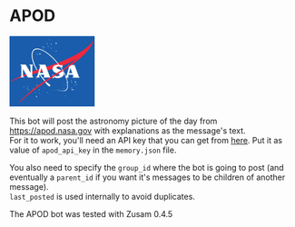 APOD
====

<img src="avatar.png" width="150px"/>

This bot will post the astronomy picture of the day from https://apod.nasa.gov with explanations as the message's text.  
For it to work, you'll need an API key that you can get from [here](https://api.nasa.gov/). Put it as value of `apod_api_key` in the `memory.json` file.

You also need to specify the `group_id` where the bot is going to post (and eventually a `parent_id` if you want it's messages to be children of another message).  
`last_posted` is used internally to avoid duplicates.

The APOD bot was tested with Zusam 0.4.5
